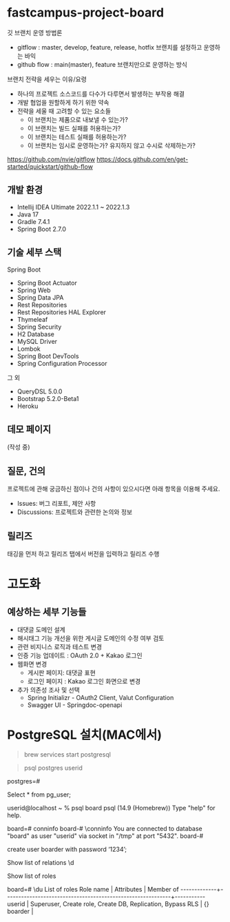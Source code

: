 # fastcampus-project-board

깃 브랜치 운영 방법론

* gitflow : master, develop, feature, release, hotfix 브랜치를 설정하고 운영하는 바익
* github flow : main(master), feature 브랜치만으로 운영하는 방식

브랜치 전략을 세우는 이유/요령

* 하나의 프로젝트 소스코드를 다수가 다루면서 발생하는 부작용 해결
* 개발 협업을 원할하게 하기 위한 약속
* 전략을 세울 때 고려할 수 있는 요소들
    * 이 브랜치는 제품으로 내보낼 수 있는가?
    * 이 브랜치는 빌드 실패를 허용하는가?
    * 이 브랜치는 테스트 실패를 허용하는가?
    * 이 브랜치는 임시로 운영하는가? 유지하지 않고 수시로 삭제하는가?

https://github.com/nvie/gitflow
https://docs.github.com/en/get-started/quickstart/github-flow



## 개발 환경

* Intellij IDEA Ultimate 2022.1.1 ~ 2022.1.3
* Java 17
* Gradle 7.4.1
* Spring Boot 2.7.0

## 기술 세부 스택

Spring Boot

* Spring Boot Actuator
* Spring Web
* Spring Data JPA
* Rest Repositories
* Rest Repositories HAL Explorer
* Thymeleaf
* Spring Security
* H2 Database
* MySQL Driver
* Lombok
* Spring Boot DevTools
* Spring Configuration Processor

그 외

* QueryDSL 5.0.0
* Bootstrap 5.2.0-Beta1
* Heroku

## 데모 페이지

(작성 중)

## 질문, 건의

프로젝트에 관해 궁금하신 점이나 건의 사항이 있으시다면 아래 항목을 이용해 주세요.

* Issues: 버그 리포트, 제안 사항
* Discussions: 프로젝트와 관련한 논의와 정보


## 릴리즈
태깅을 먼저 하고 릴리즈 탭에서 버전을 입력하고 릴리즈 수행



# 고도화

## 예상하는 세부 기능들

* 대댓글 도메인 설계
* 해시태그 기능 개선을 위한 게시글 도메인의 수정 여부 검토
* 관련 비지니스 로직과 테스트 변경
* 인증 기능 업데이트 : OAuth 2.0 + Kakao 로그인
* 웹화면 변경
  * 게시판 페이지: 대댓글 표현
  * 로그인 페이지 : Kakao 로그인 화면으로 변경
* 추가 의존성 조사 및 선택
  * Spring Initializr - OAuth2 Client, Valut Configuration
  * Swagger UI - Springdoc-openapi


# PostgreSQL 설치(MAC에서)

> brew services start postgresql

> psql postgres userid

postgres=#

Select * from pg_user;


userid@localhost ~ % psql board
psql (14.9 (Homebrew))
Type "help" for help.

board=# conninfo
board-# \conninfo
You are connected to database "board" as user "userid" via socket in "/tmp" at port "5432".
board-#


create user boarder with password ‘1234’;

Show list of relations
\d

Show list of roles

board=# \du
List of roles
Role name  |                         Attributes                         | Member of
-------------+------------------------------------------------------------+-----------
userid | Superuser, Create role, Create DB, Replication, Bypass RLS | {}
boarder     | 

